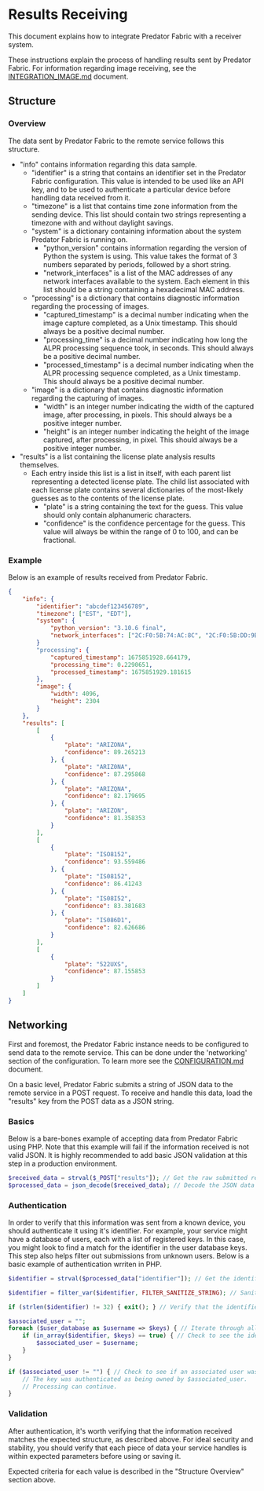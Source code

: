 # Results Receiving

This document explains how to integrate Predator Fabric with a receiver system.

These instructions explain the process of handling results sent by Predator Fabric. For information regarding image receiving, see the [INTEGRATION_IMAGE.md](INTEGRATION_IMAGE.md) document.


## Structure

### Overview

The data sent by Predator Fabric to the remote service follows this structure.

- "info" contains information regarding this data sample.
    - "identifier" is a string that contains an identifier set in the Predator Fabric configuration. This value is intended to be used like an API key, and to be used to authenticate a particular device before handling data received from it.
    - "timezone" is a list that contains time zone information from the sending device. This list should contain two strings representing a timezone with and without daylight savings.
    - "system" is a dictionary containing information about the system Predator Fabric is running on.
        - "python_version" contains information regarding the version of Python the system is using. This value takes the format of 3 numbers separated by periods, followed by a short string.
        - "network_interfaces" is a list of the MAC addresses of any network interfaces available to the system. Each element in this list should be a string containing a hexadecimal MAC address.
    - "processing" is a dictionary that contains diagnostic information regarding the processing of images.
        - "captured_timestamp" is a decimal number indicating when the image capture completed, as a Unix timestamp. This should always be a positive decimal number.
        - "processing_time" is a decimal number indicating how long the ALPR processing sequence took, in seconds. This should always be a positive decimal number.
        - "processed_timestamp" is a decimal number indicating when the ALPR processing sequence completed, as a Unix timestamp. This should always be a positive decimal number.
    - "image" is a dictionary that contains diagnostic information regarding the capturing of images.
        - "width" is an integer number indicating the width of the captured image, after processing, in pixels. This should always be a positive integer number.
        - "height" is an integer number indicating the height of the image captured, after processing, in pixel. This should always be a positive integer number.
- "results" is a list containing the license plate analysis results themselves. 
    - Each entry inside this list is a list in itself, with each parent list representing a detected license plate. The child list associated with each license plate contains several dictionaries of the most-likely guesses as to the contents of the license plate.
        - "plate" is a string containing the text for the guess. This value should only contain alphanumeric characters.
        - "confidence" is the confidence percentage for the guess. This value will always be within the range of 0 to 100, and can be fractional.

### Example

Below is an example of results received from Predator Fabric.

```json
{
	"info": {
		"identifier": "abcdef123456789",
		"timezone": ["EST", "EDT"],
        "system": {
            "python_version": "3.10.6 final",
            "network_interfaces": ["2C:F0:5B:74:AC:8C", "2C:F0:5B:DD:9B:55"]
        }
		"processing": {
			"captured_timestamp": 1675851928.664179,
			"processing_time": 0.2290651,
			"processed_timestamp": 1675851929.181615
		},
		"image": {
			"width": 4096,
			"height": 2304
		}
	},
	"results": [
		[
            {
                "plate": "ARIZONA",
                "confidence": 89.265213
            }, {
                "plate": "ARIZ0NA",
                "confidence": 87.295868
            }, {
                "plate": "ARIZQNA",
                "confidence": 82.179695
            }, {
                "plate": "ARIZON",
                "confidence": 81.358353
            }
        ],
      	[
          	{
                "plate": "ISO8152",
                "confidence": 93.559486
            }, {
                "plate": "IS08152",
                "confidence": 86.41243
            }, {
                "plate": "IS08I52",
                "confidence": 83.381683
            }, {
                "plate": "IS086D1",
                "confidence": 82.626686
            }
        ],
        [
            {
                "plate": "522UXS",
                "confidence": 87.155853
		    }
        ]
	]
}

```


## Networking

First and foremost, the Predator Fabric instance needs to be configured to send data to the remote service. This can be done under the 'networking' section of the configuration. To learn more see the [CONFIGURATION.md](CONFIGURATION.md) document.

On a basic level, Predator Fabric submits a string of JSON data to the remote service in a POST request. To receive and handle this data, load the "results" key from the POST data as a JSON string.

### Basics

Below is a bare-bones example of accepting data from Predator Fabric using PHP. Note that this example will fail if the information received is not valid JSON. It is highly recommended to add basic JSON validation at this step in a production environment.

```PHP
$received_data = strval($_POST["results"]); // Get the raw submitted results.
$processed_data = json_decode($received_data); // Decode the JSON data received.
```

### Authentication

In order to verify that this information was sent from a known device, you should authenticate it using it's identifier. For example, your service might have a database of users, each with a list of registered keys. In this case, you might look to find a match for the identifier in the user database keys. This step also helps filter out submissions from unknown users. Below is a basic example of authentication wrriten in PHP.

```PHP
$identifier = strval($processed_data["identifier"]); // Get the identifier from the data submission as a string.

$identifier = filter_var($identifier, FILTER_SANITIZE_STRING); // Sanitize the identifier string.

if (strlen($identifier) != 32) { exit(); } // Verify that the identifier is the expected length. Otherwise, terminate the script.

$associated_user = "";
foreach ($user_database as $username => $keys) { // Iterate through all users.
    if (in_array($identifier, $keys) == true) { // Check to see the identifier matches any of this user's keys
        $associated_user = $username;
    }
}

if ($associated_user != "") { // Check to see if an associated user was found.
    // The key was authenticated as being owned by $associated_user.
    // Processing can continue.
}
```

### Validation

After authentication, it's worth verifying that the information received matches the expected structure, as described above. For ideal security and stability, you should verify that each piece of data your service handles is within expected parameters before using or saving it.

Expected criteria for each value is described in the "Structure Overview" section above.
